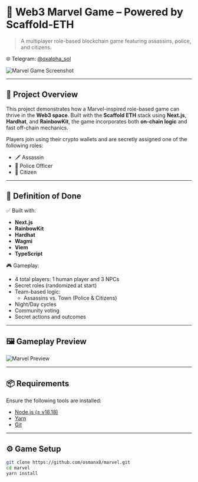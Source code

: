 # 🔫 Web3 Marvel Game – Powered by Scaffold-ETH

> A multiplayer role-based blockchain game featuring assassins, police, and citizens.

🌐 Telegram: [@oxalpha_sol](https://t.me/ShadowRusii)

![Marvel Game Screenshot](./packages/assets/1.png)

---

## 🚀 Project Overview

This project demonstrates how a Marvel-inspired role-based game can thrive in the **Web3 space**. Built with the **Scaffold ETH** stack using **Next.js**, **Hardhat**, and **RainbowKit**, the game incorporates both **on-chain logic** and fast off-chain mechanics.

Players join using their crypto wallets and are secretly assigned one of the following roles:
- 🗡️ Assassin
- 👮 Police Officer
- 🧑 Citizen

---

## 🎯 Definition of Done

✅ Built with:  
- **Next.js**  
- **RainbowKit**  
- **Hardhat**  
- **Wagmi**  
- **Viem**  
- **TypeScript**

🎮 Gameplay:
- 4 total players: 1 human player and 3 NPCs
- Secret roles (randomized at start)
- Team-based logic:
  - Assassins vs. Town (Police & Citizens)
- Night/Day cycles
- Community voting
- Secret actions and outcomes

---

## 🖼️ Gameplay Preview

![Marvel Preview](./packages/assets/1.png)

---

## 📦 Requirements

Ensure the following tools are installed:

- [Node.js (≥ v18.18)](https://nodejs.org/en/download/)
- [Yarn](https://classic.yarnpkg.com/en/docs/install/)
- [Git](https://git-scm.com/downloads)

---

## ⚙️ Game Setup

```bash
git clone https://github.com/osmanx8/marvel.git
cd marvel
yarn install
